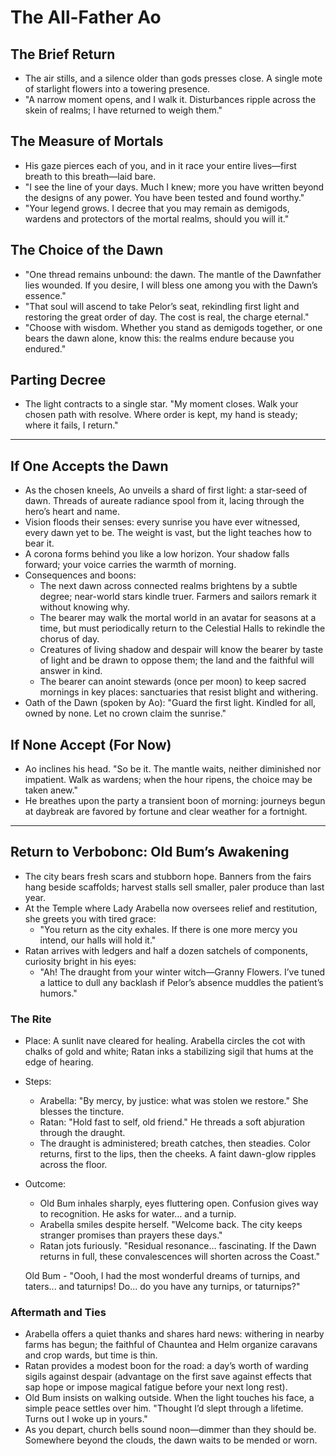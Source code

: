 # The All-Father Ao

## The Brief Return
- The air stills, and a silence older than gods presses close. A single mote of starlight flowers into a towering presence.
- "A narrow moment opens, and I walk it. Disturbances ripple across the skein of realms; I have returned to weigh them."

## The Measure of Mortals
- His gaze pierces each of you, and in it race your entire lives—first breath to this breath—laid bare.
- "I see the line of your days. Much I knew; more you have written beyond the designs of any power. You have been tested and found worthy."
- "Your legend grows. I decree that you may remain as demigods, wardens and protectors of the mortal realms, should you will it."

## The Choice of the Dawn
- "One thread remains unbound: the dawn. The mantle of the Dawnfather lies wounded. If you desire, I will bless one among you with the Dawn’s essence."
- "That soul will ascend to take Pelor’s seat, rekindling first light and restoring the great order of day. The cost is real, the charge eternal."
- "Choose with wisdom. Whether you stand as demigods together, or one bears the dawn alone, know this: the realms endure because you endured."

## Parting Decree
- The light contracts to a single star. "My moment closes. Walk your chosen path with resolve. Where order is kept, my hand is steady; where it fails, I return."

---

## If One Accepts the Dawn
- As the chosen kneels, Ao unveils a shard of first light: a star-seed of dawn. Threads of aureate radiance spool from it, lacing through the hero’s heart and name.
- Vision floods their senses: every sunrise you have ever witnessed, every dawn yet to be. The weight is vast, but the light teaches how to bear it.
- A corona forms behind you like a low horizon. Your shadow falls forward; your voice carries the warmth of morning.
- Consequences and boons:
  - The next dawn across connected realms brightens by a subtle degree; near-world stars kindle truer. Farmers and sailors remark it without knowing why.
  - The bearer may walk the mortal world in an avatar for seasons at a time, but must periodically return to the Celestial Halls to rekindle the chorus of day.
  - Creatures of living shadow and despair will know the bearer by taste of light and be drawn to oppose them; the land and the faithful will answer in kind.
  - The bearer can anoint stewards (once per moon) to keep sacred mornings in key places: sanctuaries that resist blight and withering.
- Oath of the Dawn (spoken by Ao): "Guard the first light. Kindled for all, owned by none. Let no crown claim the sunrise." 

## If None Accept (For Now)
- Ao inclines his head. "So be it. The mantle waits, neither diminished nor impatient. Walk as wardens; when the hour ripens, the choice may be taken anew."
- He breathes upon the party a transient boon of morning: journeys begun at daybreak are favored by fortune and clear weather for a fortnight.

---

## Return to Verbobonc: Old Bum’s Awakening
- The city bears fresh scars and stubborn hope. Banners from the fairs hang beside scaffolds; harvest stalls sell smaller, paler produce than last year.
- At the Temple where Lady Arabella now oversees relief and restitution, she greets you with tired grace: 
  - "You return as the city exhales. If there is one more mercy you intend, our halls will hold it."
- Ratan arrives with ledgers and half a dozen satchels of components, curiosity bright in his eyes: 
  - "Ah! The draught from your winter witch—Granny Flowers. I’ve tuned a lattice to dull any backlash if Pelor’s absence muddles the patient’s humors."

### The Rite
- Place: A sunlit nave cleared for healing. Arabella circles the cot with chalks of gold and white; Ratan inks a stabilizing sigil that hums at the edge of hearing.
- Steps:
  - Arabella: "By mercy, by justice: what was stolen we restore." She blesses the tincture.
  - Ratan: "Hold fast to self, old friend." He threads a soft abjuration through the draught.
  - The draught is administered; breath catches, then steadies. Color returns, first to the lips, then the cheeks. A faint dawn-glow ripples across the floor.
- Outcome:
  - Old Bum inhales sharply, eyes fluttering open. Confusion gives way to recognition. He asks for water… and a turnip.
  - Arabella smiles despite herself. "Welcome back. The city keeps stranger promises than prayers these days."
  - Ratan jots furiously. "Residual resonance… fascinating. If the Dawn returns in full, these convalescences will shorten across the Coast."

  Old Bum - "Oooh, I had the most wonderful dreams of turnips, and taters... and taturnips! Do... do you have any turnips, or taturnips?"

### Aftermath and Ties
- Arabella offers a quiet thanks and shares hard news: withering in nearby farms has begun; the faithful of Chauntea and Helm organize caravans and crop wards, but time is thin.
- Ratan provides a modest boon for the road: a day’s worth of warding sigils against despair (advantage on the first save against effects that sap hope or impose magical fatigue before your next long rest).
- Old Bum insists on walking outside. When the light touches his face, a simple peace settles over him. "Thought I’d slept through a lifetime. Turns out I woke up in yours."
- As you depart, church bells sound noon—dimmer than they should be. Somewhere beyond the clouds, the dawn waits to be mended or worn.
